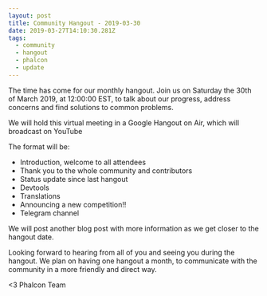 ```yaml
---
layout: post
title: Community Hangout - 2019-03-30
date: 2019-03-27T14:10:30.281Z
tags:
  - community
  - hangout
  - phalcon
  - update
---
```

The time has come for our monthly hangout. Join us on Saturday the 30th of March 2019, at 12:00:00 EST, to talk about our progress, address concerns and find solutions to common problems.

We will hold this virtual meeting in a Google Hangout on Air, which will broadcast on YouTube
<!--more-->

The format will be:
- Introduction, welcome to all attendees
- Thank you to the whole community and contributors
- Status update since last hangout
- Devtools
- Translations
- Announcing a new competition!!
- Telegram channel

We will post another blog post with more information as we get closer to the hangout date.

Looking forward to hearing from all of you and seeing you during the hangout. We plan on having one hangout a month, to communicate with the community in a more friendly and direct way.

<3 Phalcon Team
